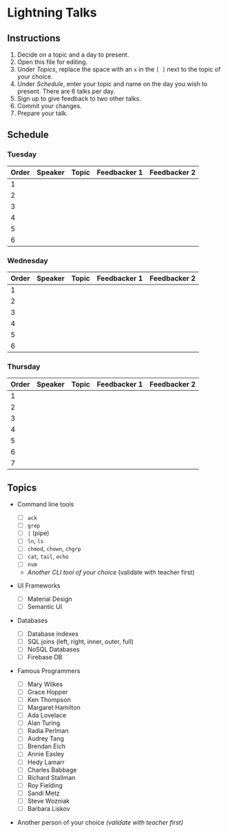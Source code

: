 # Lightning Talks

## Instructions

1. Decide on a topic and a day to present.
1. Open this file for editing.
1. Under _Topics_, replace the space with an `x` in the `[ ]` next to the topic of your choice.
1. Under _Schedule_, enter your topic and name on the day you wish to present. There are 6 talks per day.
1. Sign up to give feedback to two other talks.
1. Commit your changes.
1. Prepare your talk.


## Schedule

### Tuesday

| Order | Speaker | Topic | Feedbacker 1 | Feedbacker 2 |
| ----- | :-----: | :---: | :----------: | :----------: |
|   1   |         |       |              |              |
|   2   |         |       |              |              |
|   3   |         |       |              |              |
|   4   |         |       |              |              |
|   5   |         |       |              |              |
|   6   |         |       |              |              |


### Wednesday

| Order | Speaker | Topic | Feedbacker 1 | Feedbacker 2 |
| ----- | :-----: | :---: | :----------: | :----------: |
|   1   |         |       |              |              |
|   2   |         |       |              |              |
|   3   |         |       |              |              |
|   4   |         |       |              |              |
|   5   |         |       |              |              |
|   6   |         |       |              |              |



### Thursday

| Order | Speaker | Topic | Feedbacker 1 | Feedbacker 2 |
| ----- | :-----: | :---: | :----------: | :----------: |
|   1   |         |       |              |              |
|   2   |         |       |              |              |
|   3   |         |       |              |              |
|   4   |         |       |              |              |
|   5   |         |       |              |              |
|   6   |         |       |              |              |
|   7   |         |       |              |              |



## Topics

* Command line tools
  - [ ] `ack`
  - [ ] `grep`
  - [ ] `|` (pipe)
  - [ ] `ln`, `ls`
  - [ ] `chmod`, `chown`, `chgrp`
  - [ ] `cat`, `tail`, `echo`
  - [ ] `nvm`
  - _Another CLI tool of your choice_ (validate with teacher first)

* UI Frameworks
  - [ ] Material Design
  - [ ] Semantic UI

* Databases
  - [ ] Database indexes
  - [ ] SQL joins (left, right, inner, outer, full)
  - [ ] NoSQL Databases
  - [ ] Firebase DB

* Famous Programmers
  - [ ] Mary Wilkes
  - [ ] Grace Hopper
  - [ ] Ken Thompson
  - [ ] Margaret Hamilton
  - [ ] Ada Lovelace
  - [ ] Alan Turing
  - [ ] Radia Perlman
  - [ ] Audrey Tang
  - [ ] Brendan Eich
  - [ ] Annie Easley
  - [ ] Hedy Lamarr
  - [ ] Charles Babbage
  - [ ] Richard Stallman
  - [ ] Roy Fielding
  - [ ] Sandi Metz
  - [ ] Steve Wozniak
  - [ ] Barbara Liskov
 
* Another person of your choice _(validate with teacher first)_
